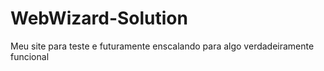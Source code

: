 # WebWizard-Solution
 Meu site para teste e futuramente enscalando para algo verdadeiramente funcional
